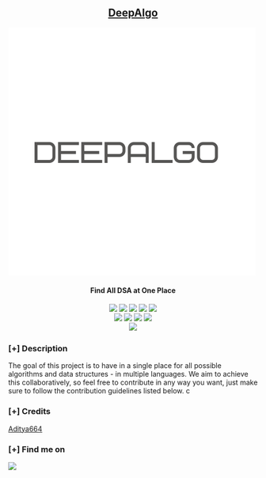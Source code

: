 <h2 align="center"><u>DeepAlgo</u></h2>

![Find All DSA at One Place](https://raw.githubusercontent.com/Noob-coder-07/DeepAlgo/main/DeepAlgo.png)
<h4 align="center"> Find All DSA at One Place </h4>

<p align="center">
    <img src="https://img.shields.io/github/stars/Noob-coder-07/DeepAlgo?style=for-the-badge&color=orange">
    <img src="https://img.shields.io/github/forks/Noob-coder-07/DeepAlgo?style=for-the-badge&color=purple">
    <img src="https://img.shields.io/github/license/Noob-coder-07/DeepAlgo?style=for-the-badge&color=blue">
    <img src="https://img.shields.io/github/issues/Noob-coder-07/DeepAlgo?style=for-the-badge&color=red">
    <img src="https://img.shields.io/github/contributors/Noob-coder-07/DeepAlgo?style=for-the-badge&color=cyan">
<br>
    <img src="https://img.shields.io/badge/Author-Aditya Deshmukh-magenta?style=flat-square">
    <img src="https://img.shields.io/badge/Open%20Source-yes-orange?style=flat-square">
    <img src="https://img.shields.io/badge/Maintained-yes-cyan?style=flat-square">
    <img src="https://img.shields.io/badge/Made%20In-India-green?style=flat-square">
<br>
    <img src="https://github-readme-stats.vercel.app/api/pin/?username=Noob-coder-07&repo=DeepAlgo&theme=synthwave">
</p>

### [+] Description
The goal of this project is to have in a single place for all possible algorithms and data structures - in multiple languages. We aim to achieve this collaboratively, so feel free to contribute in any way you want, just make sure to follow the contribution guidelines listed below.  c

### [+] Credits 
<a href="https://github.com/Aditya664/Aditya664">Aditya664</a>

### [+] Find me on 
<a href="mailto:adityadeshmukh7350@gmail.com" target="_blank"><img src="https://img.shields.io/badge/Email-adityadeshmukh7350@gmail.com-blue?style=for-the-badge&logo=gmail"></a>

